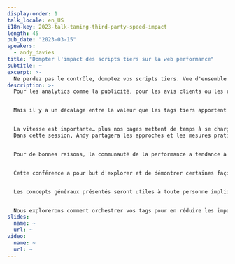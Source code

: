 ```yaml
---
display-order: 1
talk_locale: en_US
i18n-key: 2023-talk-taming-third-party-speed-impact
length: 45
pub_date: "2023-03-15"
speakers:
  - andy_davies
title: "Dompter l'impact des scripts tiers sur la web performance"
subtitle: ~
excerpt: >-
  Ne perdez pas le contrôle, domptez vos scripts tiers. Vue d'ensemble des défis et des moyens de les surmonter.
description: >-
  Pour les analytics comme la publicité, pour les avis clients ou les recommandations, et pour bien plus encore, nous nous appuyons sur des tags tierces pour des aspects essentiels de nos sites.


  Mais il y a un décalage entre la valeur que les tags tiers apportent et ce qu'ils coûtent.


  La vitesse est importante… plus nos pages mettent de temps à se charger, moins on a d'engagement, de pages vues, de conversions et de revenus.  
  Dans cette session, Andy partagera les approches et les mesures pratiques qu'il utilise pour aider ses clients à réduire l'impact des tags sur la rapidité de l'expérience des visiteurs.


  Pour de bonnes raisons, la communauté de la performance a tendance à avoir une vision très négative des tags tiers, mais qu'on les aime ou qu'on les déteste, elles font partie de nos sites.


  Cette conférence a pour but d'explorer et de démontrer certaines façons de les gérer et de réduire leur impact sur la vitesse du site.


  Les concepts généraux présentés seront utiles à toute personne impliquée dans la gestion de sites et de tags tiers. Certains concepts nécessiteront des connaissances techniques sur le fonctionnement des réseaux et des navigateurs, mais d'autres pourront être utilisés par les personnes qui ajoutent des tags à l'aide d'un <span lang="en>Tag Manager</span>.


  Nous explorerons comment orchestrer vos tags pour en réduire les impacts, puis couvriront comment débogguer et garder ces tags sous contrôle.
slides:
  name: ~
  url: ~
video:
  name: ~
  url: ~
---
```

